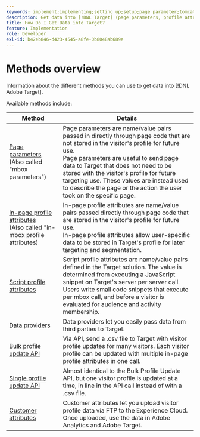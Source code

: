```yaml
---
keywords: implement;implementing;setting up;setup;page parameter;tomcat;url encoded;in-page profile attribute;mbox parameter;in-page profile attributes;script profile attribute;bulk profile update API;single file update API;customer attributes;data providers;dataprovider;data provider
description: Get data into [!DNL Target] (page parameters, profile attributes, script profile attributes, data providers, single and bulk profile update APIs, Customer Attributes).
title: How Do I Get Data into Target?
feature: Implementation
role: Developer
exl-id: b42eb846-d423-4545-a8fe-0b8048ab689e
---
```

# Methods overview

Information about the different methods you can use to get data into [!DNL Adobe Target].

Available methods include:

|Method|Details|
| --- | --- |
|[Page parameters](https://developer.adobe.com/target/before-implement/methods-to-get-data-into-target/page-parameters/)<br>(Also called "mbox parameters")|Page parameters are name/value pairs passed in directly through page code that are not stored in the visitor's profile for future use.<br>Page parameters are useful to send page data to Target that does not need to be stored with the visitor's profile for future targeting use. These values are instead used to describe the page or the action the user took on the specific page.|
|[In-page profile attributes](https://developer.adobe.com/target/before-implement/methods-to-get-data-into-target/in-page-profile-attributes/)<br>(Also called "in-mbox profile attributes)|In-page profile attributes are name/value pairs passed directly through page code that are stored in the visitor's profile for future use.<br>In-page profile attributes allow user-specific data to be stored in Target's profile for later targeting and segmentation.|
|[Script profile attributes](https://developer.adobe.com/target/before-implement/methods-to-get-data-into-target/script-profile-attributes/)|Script profile attributes are name/value pairs defined in the Target solution. The value is determined from executing a JavaScript snippet on Target's server per server call.<br>Users write small code snippets that execute per mbox call, and before a visitor is evaluated for audience and activity membership.|
|[Data providers](https://developer.adobe.com/target/before-implement/methods-to-get-data-into-target/data-providers/)|Data providers let you easily pass data from third parties to Target.|
|[Bulk profile update API](https://developer.adobe.com/target/before-implement/methods-to-get-data-into-target/bulk-profile-update-api/)|Via API, send a .csv file to Target with visitor profile updates for many visitors. Each visitor profile can be updated with multiple in-page profile attributes in one call.|
|[Single profile update API](https://developer.adobe.com/target/before-implement/methods-to-get-data-into-target/single-profile-update-api/)|Almost identical to the Bulk Profile Update API, but one visitor profile is updated at a time, in line in the API call instead of with a .csv file.|
|[Customer attributes](https://developer.adobe.com/target/before-implement/methods-to-get-data-into-target/customer-attributes/)|Customer attributes let you upload visitor profile data via FTP to the Experience Cloud. Once uploaded, use the data in Adobe Analytics and Adobe Target.|













